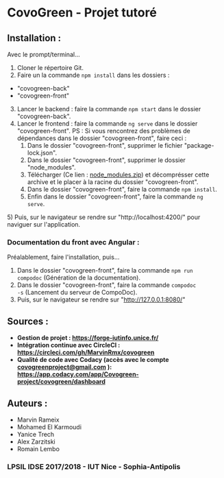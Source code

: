 # CovoGreen - Projet tutoré

## Installation :

Avec le prompt/terminal...

1) Cloner le répertoire Git.
2) Faire un la commande <code>npm install</code> dans les dossiers :
  - "covogreen-back"
  - "covogreen-front"
3) Lancer le backend : faire la commande <code>npm start</code> dans le dossier "covogreen-back".
4) Lancer le frontend : faire la commande <code>ng serve</code> dans le dossier "covogreen-front".
   PS : Si vous rencontrez des problèmes de dépendances dans le dossier "covogreen-front", faire ceci :
   <ol>
     <li>Dans le dossier "covogreen-front", supprimer le fichier "package-lock.json".</li>
     <li>Dans le dossier "covogreen-front", supprimer le dossier "node_modules".</li>
     <li>Télécharger (Ce lien : <a href="https://drive.google.com/open?id=1Mt1yjcz-6puBYNztX5OyjCTzwaC_ZYsQ">node_modules.zip</a>) et décomprésser cette archive et le placer à la racine du dossier "covogreen-front".</li>
     <li>Dans le dossier "covogreen-front", faire la commande <code>npm install</code>.</li>
     <li>Enfin dans le dossier "covogreen-front", faire la commande <code>ng serve</code>.</li>
  </ol>
5) Puis, sur le navigateur se rendre sur "http://localhost:4200/" pour naviguer sur l'application.

### Documentation du front avec Angular :

Préalablement, faire l'installation, puis...

1) Dans le dossier "covogreen-front", faire la commande <code>npm run compodoc</code> (Génération de la documentation).
2) Dans le dossier "covogreen-front", faire la commande <code>compodoc -s</code> (Lancement du serveur de CompoDoc).
3) Puis, sur le navigateur se rendre sur "http://127.0.0.1:8080/"

## Sources :
* **Gestion de projet : <https://forge-iutinfo.unice.fr/>**
* **Intégration continue avec CircleCI : <https://circleci.com/gh/MarvinRmx/covogreen>**
* **Qualité de code avec Codacy (accès avec le compte covogreenproject@gmail.com ): <https://app.codacy.com/app/Covogreen-project/covogreen/dashboard>**

## Auteurs :

* Marvin Rameix
* Mohamed El Karmoudi
* Yanice Trech
* Alex Zarzitski
* Romain Lembo

### LPSIL IDSE 2017/2018 - IUT Nice - Sophia-Antipolis
